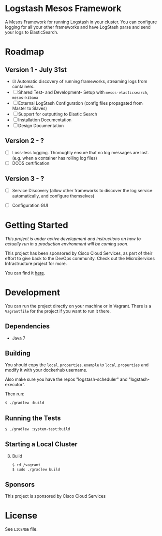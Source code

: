 # Logstash Mesos Framework

A Mesos Framework for running Logstash in your cluster. You can configure logging for all your
other frameworks and have LogStash parse and send your logs to ElasticSearch.


# Roadmap

## Version 1 - July 31st

- ☑ Automatic discovery of running frameworks, streaming logs from containers.
- ☐ Shared Test- and Development- Setup with `mesos-elasticsearch`, `mesos-kibana`
- ☐ External LogStash Configuration (config files propagated from Master to Slaves)
- ☐ Support for outputting to Elastic Search
- ☐ Installation Documentation
- ☐ Design Documentation

## Version 2 - ?

- ☐ Loss-less logging. Thoroughly ensure that no log messages are lost. (e.g. when a container has rolling log files)
- ☐ DCOS certification

## Version 3 - ?

- ☐ Service Discovery (allow other frameworks to discover the log service automatically, and configure themselves)

- ☐ Configuration GUI

# Getting Started

*This project is under active development and instructions on how to actually run in a production
environment will be coming soon*.

This project has been sponsored by Cisco Cloud Services, as part of their effort to give back to the DevOps
community. Check out the MicroServices Infrastructure project for more.

You can find it [here](https://github.com/CiscoCloud/microservices-infrastructure).

# Development

You can run the project directly on your machine or in Vagrant.
There is a `Vagrantfile` for the project if you want to run it there.

## Dependencies

- Java 7

## Building

You should copy the `local.properties.example` to `local.properties` and modify it with
your dockerhub username.

Also make sure you have the repos "logstash-scheduler" and "logstash-executor".

Then run:

```bash
$ ./gradlew :build
```

## Running the Tests

```bash
$ ./gradlew :system-test:build
```

## Starting a Local Cluster

3. Build

    ```bash
    $ cd /vagrant
    $ sudo ./gradlew build
    ```

## Sponsors
This project is sponsored by Cisco Cloud Services


# License

See `LICENSE` file.
